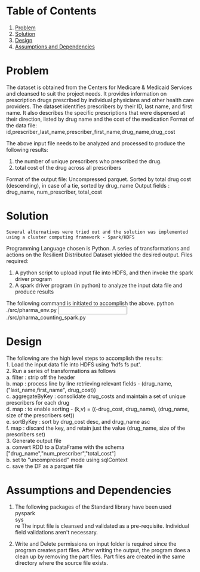# Table of Contents
1. [Problem](README.md#problem)
2. [Solution](README.md#solution)
3. [Design](README.md#design)
4. [Assumptions and Dependencies](README.md#assumptions)

# Problem

The dataset is obtained from the Centers for Medicare & Medicaid Services and cleansed to suit the project needs. 
It provides information on prescription drugs prescribed by individual physicians and other health care providers. 
The dataset identifies prescribers by their ID, last name, and first name. It also describes the specific prescriptions 
that were dispensed at their direction, listed by drug name and the cost of the medication
Format of the data file:
	id,prescriber_last_name,prescriber_first_name,drug_name,drug_cost

The above input file needs to be analyzed and processed to produce the following results:
 1. the number of unique prescribers who prescribed the drug. 
 2. total cost of the drug across all prescribers

Format of the output file: Uncompressed parquet. Sorted by total drug cost (descending), in case of a tie, sorted by drug_name
	Output fields : drug_name,  num_prescriber, total_cost

# Solution 

    Several alternatives were tried out and the solution was implemented using a cluster computing framework - Spark/HDFS
Programming Language chosen is Python. A series of transformations and actions on the Resilient Distributed Dataset yielded the 
desired output.
Files required:
1. A python script to upload input file into HDFS, and then invoke the spark driver program
2. A spark driver program (in python) to analyze the input data file and produce results

The following command is initiated to accomplish the above.
python ./src/pharma_env.py <input data file> <HDFS input data folder> <HDFS output data folder> ./src/pharma_counting_spark.py

# Design

 The following are the high level steps to accomplish the results: 
<br>   1. Load the input data file into HDFS using 'hdfs fs put'.
<br>   2. Run a series of transformations as follows
<br><t>		a. filter : strip off the header
<br><t>		b. map : process line by line retrieving relevant fields - (drug_name, ("last_name,first_name", drug_cost)) 
<br><t>		c. aggregateByKey : consolidate drug_costs and maintain a set of unique prescribers for each drug 
<br><t>		d. map : to enable sorting  - (k,v) = ((-drug_cost, drug_name), (drug_name, size of the prescribers set))
<br><t>		e. sortByKey : sort by drug_cost desc, and drug_name asc
<br><t>		f. map : discard the key, and retain just the value (drug_name, size of the prescribers set)
<br>	3. Generate output file
<br><t>		a. convert RDD to a DataFrame with the schema ["drug_name","num_prescriber","total_cost"]
<br><t>		b. set to "uncompressed" mode using sqlContext
<br><t>		c. save the DF as a parquet file


# Assumptions and Dependencies
1. The following packages of the Standard library have been used
    <br>pyspark
    <br>sys
    <br>re
    The input file is cleansed and validated as a pre-requisite. Individual field validations aren't necessary.
    

2. Write and Delete permissions on input folder is required since the program creates part files. After writing the output, the program does a clean up by removing the part files. Part files are created in the same directory where the source file exists.  

